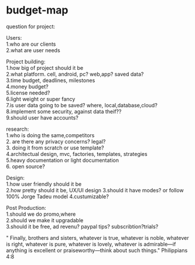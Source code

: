 # budget-map

question for project:  


Users:  
1.who are our clients  
2.what are user needs  

Project building:  
1.how big of project should it be  
2.what platform. cell, android, pc? web,app? saved data?   
3.time budget, deadlines, milestones  
4.money budget?  
5.license needed?  
6.light weight or super fancy  
7.is user data going to be saved? where, local,database,cloud?  
8.implement some security, against data theif??  
9.should user have accounts?  

research:  
1.who is doing the same,competitors  
2. are there any privacy concerns? legal?  
3. doing it from scratch or use template?  
4.architectual design, mvc, factories, templates, strategies  
5.heavy documentation or light documentation  
6. open source?  

Design:  
1.how user friendly should it be  
2.how pretty should it be, UX/UI design 
3.should it have modes? or follow 100% Jorge Tadeu model
4.custumizable?

Post Production:  
1.should we do promo,where   
2.should we make it upgradable  
3.should it be free, ad revenu? paypal tips? subscribtion?trials?  

" Finally, brothers and sisters, whatever is true, whatever is noble, whatever is right, whatever is pure, whatever is lovely, whatever is admirable—if anything is excellent or praiseworthy—think about such things." Philippians 4:8
